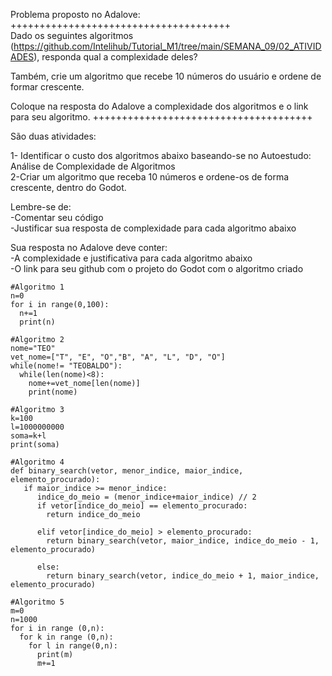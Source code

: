 Problema proposto no Adalove:<br>
++++++++++++++++++++++++++++++++++++++<br>
Dado os seguintes algoritmos (https://github.com/Intelihub/Tutorial_M1/tree/main/SEMANA_09/02_ATIVIDADES), responda qual a complexidade deles?

Também, crie um algoritmo que recebe 10 números do usuário e ordene de formar crescente.

Coloque na resposta do Adalove a complexidade dos algoritmos e o link para seu algoritmo.
++++++++++++++++++++++++++++++++++++++

São duas atividades:<br>

1- Identificar o custo dos algoritmos abaixo baseando-se no Autoestudo: Análise de Complexidade de Algoritmos<br>
2-Criar um algoritmo que receba 10 números e ordene-os de forma crescente, dentro do Godot.<br>

Lembre-se de:<br>
-Comentar seu código<br>
-Justificar sua resposta de complexidade para cada algoritmo abaixo<br>

Sua resposta no Adalove deve conter:<br>
-A complexidade e justificativa para cada algoritmo abaixo<br>
-O link para seu github com o projeto do Godot com o algoritmo criado<br>
```
#Algoritmo 1
n=0
for i in range(0,100):
  n+=1
  print(n)

#Algoritmo 2
nome="TEO"
vet_nome=["T", "E", "O","B", "A", "L", "D", "O"]
while(nome!= "TEOBALDO"):
  while(len(nome)<8):
    nome+=vet_nome[len(nome)]
    print(nome)

#Algoritmo 3
k=100
l=1000000000
soma=k+l
print(soma)

#Algoritmo 4
def binary_search(vetor, menor_indice, maior_indice, elemento_procurado):
   if maior_indice >= menor_indice:      
      indice_do_meio = (menor_indice+maior_indice) // 2
      if vetor[indice_do_meio] == elemento_procurado:
        return indice_do_meio
       
      elif vetor[indice_do_meio] > elemento_procurado:
        return binary_search(vetor, maior_indice, indice_do_meio - 1, elemento_procurado)
       
      else:
        return binary_search(vetor, indice_do_meio + 1, maior_indice, elemento_procurado)

#Algoritmo 5
m=0
n=1000
for i in range (0,n):
  for k in range (0,n):
    for l in range(0,n):
      print(m)
      m+=1
```

